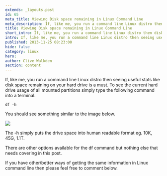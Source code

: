 ```yaml
---
extends: _layouts.post
id: 65
meta_title: Viewing Disk space remaining in Linux Command Line
meta_description: If, like me, you run a command line Linux distro then seeing useful stats like disk space remaining on your hard drive is a must. This short article explains the command needed to view all the information.
title: Viewing Disk space remaining in Linux Command Line
short_intro: If, like me, you run a command line Linux distro then disk space remaining is useful to know.
intro: If, like me, you run a command line Linux distro then seeing useful stats like disk space remaining on your hard drive is a must. This short article explains the command needed to view all the information.
published: 2013-11-25 08:23:00
hide: false
category: linux
hero:
author: Clive Walkden
section: content
---
```


If, like me, you run a command line Linux distro then seeing useful stats like disk space remaining on your hard drive is a must. To see the current hard drive usage of all mounted partitions simply type the following command into a terminal.

```shell
df -h
```

You should see something similar to the image below.

<img src="/images/uploaded/blog/articles/viewing-disk-space-remaining-in-linux-command-line-main-original.png" />

The -h simply puts the drive space into human readable format eg. 10K, 45G, 1.1T.

There are other options available for the df command but nothing else that needs covering in this post.

If you have other/better ways of getting the same information in Linux command line then please feel free to comment below.
